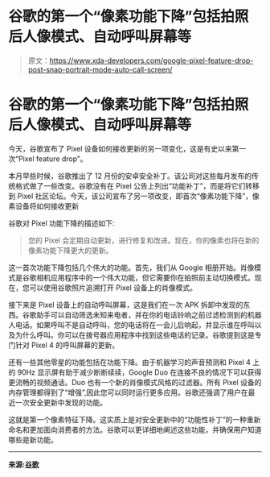 # 谷歌的第一个“像素功能下降”包括拍照后人像模式、自动呼叫屏幕等

> 原文：<https://www.xda-developers.com/google-pixel-feature-drop-post-snap-portrait-mode-auto-call-screen/>

# 谷歌的第一个“像素功能下降”包括拍照后人像模式、自动呼叫屏幕等

今天，谷歌宣布了 Pixel 设备如何接收更新的另一项变化，这是有史以来第一次“Pixel feature drop”。

本月早些时候，谷歌推出了 12 月份的安卓安全补丁。该公司对这些每月发布的传统格式做了一些改变。谷歌没有在 Pixel 公告上列出“功能补丁”，而是将它们转移到 Pixel 社区论坛。今天，该公司宣布了另一项改变，即首次“像素功能下降”，像素设备将如何接收更新

谷歌对 Pixel 功能下降的描述如下:

> 您的 Pixel 会定期自动更新，进行修复和改进。现在，你的像素也将在新的像素功能下降更大的更新。

这一首次功能下降包括几个伟大的功能。首先，我们从 Google 相册开始。肖像模式是谷歌相机应用程序中的一个伟大功能，但它需要你在拍照前主动切换模式。现在，您可以使用谷歌照片追溯打开 Pixel 设备上的肖像模式。

接下来是 Pixel 设备上的自动呼叫屏幕，这是我们在一次 APK 拆卸中发现的东西。谷歌助手可以自动筛选未知来电者，并在你的电话铃响之前过滤检测到的机器人电话。如果呼叫不是自动呼叫，您的电话将在一会儿后响起，并显示谁在呼叫以及为什么呼叫。你可以在拨号器应用程序中找到这些电话的记录。谷歌提到这是专门针对 Pixel 4 的呼叫屏幕的更新。

还有一些其他零星的功能包括在功能下降。由于机器学习的声音预测和 Pixel 4 上的 90Hz 显示屏有助于减少断断续续，Google Duo 在连接不良的情况下可以获得更流畅的视频通话。Duo 也有一个新的肖像模式风格的过滤器。所有 Pixel 设备的内存管理都得到了“增强”,因此您可以同时运行更多应用。谷歌还强调了用户在最近一次安全更新中发现的功能。

这就是第一个像素特征下降。这实质上是对安全更新中的“功能性补丁”的一种重新命名和更加面向消费者的方法。谷歌可以更详细地阐述这些功能，并确保用户知道哪些是新功能。

* * *

**来源:[谷歌](https://www.blog.google/products/pixel/more-helpful-pixel-features/)**